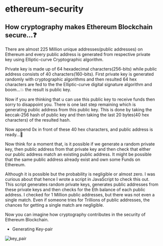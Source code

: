 # ethereum-security

## How cryptography makes Ethereum Blockchain secure...❓

There are almost 225 Million unique addresses(public addresses) on Ethereum and every public address is generated from respective private key using Elliptic-curve Cryptographic algorithm.

Private key is made up of 64 hexadecimal characters(256-bits) while public address consists of 40 characters(160-bits). First private key is generated randomly with cryptographic algorithms and then resulted 64 hex characters are fed to the the Elliptic-curve digital signature algorithm and boom...💥 the result is public key.

Now if you are thinking that u can use this public key to receive funds then sorry to disappoint you. There is one last step remaining which is generating public address from this public key. This is done by taking the keccak-256 hash of public key and then taking the last 20 bytes(40 hex characters) of the resulted hash.

Now append 0x in front of these 40 hex characters, and public address is ready...🎉

Now think for a moment that, is it possible if we generate a random private key, then public address from that private key and then check that either our public address match an existing public address. It might be possible that the same public address already exist and own some Funds on Ethereum.

Although it is possible but the probability is negligible or almost zero.
I was curious about that hence I wrote a script in JavaScript to check this out. This script generates random private keys, generates public addresses from these private keys and then checks for the Eth balance of each public address. I checked for 1 Million public addresses, but there was not even a single match. Even if someone tries for Trillions of public addresses, the chances for getting a single match are negligible.

Now you can imagine how cryptography contributes in the security of Ethereum Blockchain.

- Generating Key-pair

![key_pair](https://user-images.githubusercontent.com/96762657/225210540-20ca0874-4853-41ca-8ef0-4bbbd9ef703c.JPG)
